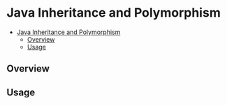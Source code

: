 # Java Inheritance and Polymorphism

- [Java Inheritance and Polymorphism](#java-inheritance-and-polymorphism)
  - [Overview](#overview)
  - [Usage](#usage)

## Overview

## Usage
